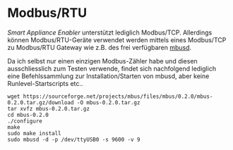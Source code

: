 # Modbus/RTU

*Smart Appliance Enabler* unterstützt lediglich Modbus/TCP. Allerdings können Modbus/RTU-Geräte verwendet werden mittels eines Modbus/TCP zu Modbus/RTU Gateway wie z.B. des frei verfügbaren [mbusd](https://sourceforge.net/projects/mbus).

Da ich selbst nur einen einzigen Modbus-Zähler habe und diesen ausschliesslich zum Testen verwende, findet sich nachfolgend lediglich eine Befehlssammlung zur Installation/Starten von mbusd, aber keine Runlevel-Startscripts etc..
```
wget https://sourceforge.net/projects/mbus/files/mbus/0.2.0/mbus-0.2.0.tar.gz/download -O mbus-0.2.0.tar.gz
tar xvfz mbus-0.2.0.tar.gz
cd mbus-0.2.0
./configure
make
sudo make install
sudo mbusd -d -p /dev/ttyUSB0 -s 9600 -v 9
```
